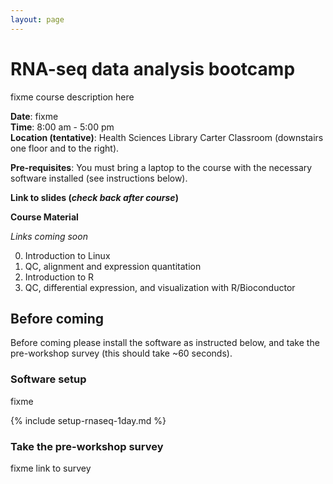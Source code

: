 ```yaml
---
layout: page
---
```


# RNA-seq data analysis bootcamp

fixme course description here

**Date**: fixme  
**Time**: 8:00 am - 5:00 pm  
**Location (tentative)**: Health Sciences Library Carter Classroom (downstairs one floor and to the right).

**Pre-requisites**: You must bring a laptop to the course with the necessary software installed (see instructions below).

**Link to slides (*check back after course*)**

**Course Material**

*Links coming soon*

0. Introduction to Linux
0. QC, alignment and expression quantitation
0. Introduction to R
0. QC, differential expression, and visualization with R/Bioconductor


## Before coming

Before coming please install the software as instructed below, and take the pre-workshop survey (this should take ~60 seconds).

### Software setup

fixme

{% include setup-rnaseq-1day.md %}

### Take the pre-workshop survey

fixme link to survey
